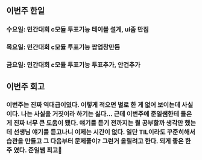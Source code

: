 ## 이번주 한일

### 수요일: 민간대회 c모듈 투표기능 테이블 설계, ui좀 만짐

### 목요일: 민간대회 c모듈 투표기능 팝업창만듬

### 금요일: 민간대회 c모듈 투표기능 투표추가, 안건추가

## 이번주 회고
### 이번주는 진짜 역대급이였다. 이렇게 적으면 별로 한 게 없어 보이는데 사실이다. 나는 사실을 거짓이라 하기는 싫다… 근데 이번주에 준일쌤한테 들은게 진짜 너무 큰 도움이 됐다. 얘기를 듣기 전까지는 뭘 공부할까 생각만 했는데 선생님 얘기를 듣고나니 이제는 시간이 없다. 일단 TIL이라도 꾸준히해서 습관을 만들고 그 다음부터 문제풀이? 그런거 올릴려고 한다. 되게 좋은 한 주 였다. 준일쌤 최고🎉